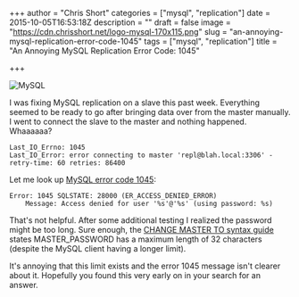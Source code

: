 +++
author = "Chris Short"
categories = ["mysql", "replication"]
date = 2015-10-05T16:53:18Z
description = ""
draft = false
image = "https://cdn.chrisshort.net/logo-mysql-170x115.png"
slug = "an-annoying-mysql-replication-error-code-1045"
tags = ["mysql", "replication"]
title = "An Annoying MySQL Replication Error Code: 1045"

+++

![MySQL](https://cdn.chrisshort.net/logo-mysql-170x115.png)

<script async src="//pagead2.googlesyndication.com/pagead/js/adsbygoogle.js"></script>
<!-- chrisshort.net Responsive -->
<ins class="adsbygoogle"
     style="display:block"
     data-ad-client="ca-pub-8972983586873269"
     data-ad-slot="1297095894"
     data-ad-format="auto"></ins>
<script>
   (adsbygoogle = window.adsbygoogle || []).push({});
</script>

I was fixing MySQL replication on a slave this past week. Everything seemed to be ready to go after bringing data over from the master manually. I went to connect the slave to the master and nothing happened.  Whaaaaaa?

<pre><code class="language-bash">Last_IO_Errno: 1045
Last_IO_Error: error connecting to master 'repl@blah.local:3306' - retry-time: 60 retries: 86400</code></pre>

Let me look up [MySQL error code 1045](https://dev.mysql.com/doc/refman/5.6/en/error-messages-server.html#error_er_access_denied_error):

<pre><code class="language-bash">Error: 1045 SQLSTATE: 28000 (ER_ACCESS_DENIED_ERROR)
    Message: Access denied for user '%s'@'%s' (using password: %s)</code></pre>

That's not helpful. After some additional testing I realized the password might be too long. Sure enough, the [CHANGE MASTER TO syntax guide](https://dev.mysql.com/doc/refman/5.6/en/change-master-to.html) states MASTER_PASSWORD has a maximum length of 32 characters (despite the MySQL client having a longer limit).

It's annoying that this limit exists and the error 1045 message isn't clearer about it. Hopefully you found this very early on in your search for an answer.